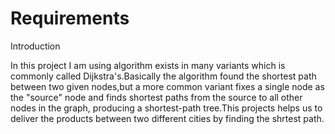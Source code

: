 # Requirements

Introduction

In this project I am using algorithm exists in many variants which is commonly called Dijkstra's.Basically the algorithm found the shortest path between two given nodes,but a more common variant fixes a single node as the "source" node and finds shortest paths from the source to all other nodes in the graph, producing a shortest-path tree.This projects helps us to deliver the products between two different cities by finding the shrtest path.

